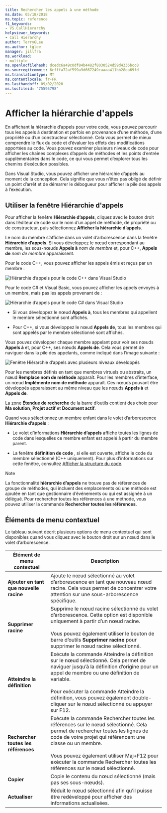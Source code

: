 ```yaml
---
title: Rechercher les appels à une méthode
ms.date: 05/18/2018
ms.topic: reference
f1_keywords:
- VS.CallHierarchy
helpviewer_keywords:
- Call Hierarchy
author: TerryGLee
ms.author: tglee
manager: jillfra
ms.workload:
- multiple
ms.openlocfilehash: dcedc6a49c0df84b4482f8030524d59d4336bcc8
ms.sourcegitcommit: 6cfffa72af599a9d667249caaaa411bb28ea69fd
ms.translationtype: MT
ms.contentlocale: fr-FR
ms.lasthandoff: 09/02/2020
ms.locfileid: "75595798"
---
```

# <a name="view-call-hierarchy"></a>Afficher la hiérarchie d'appels

En affichant la hiérarchie d’appels pour votre code, vous pouvez parcourir tous les appels à destination et parfois en provenance d’une méthode, d’une propriété ou d’un constructeur sélectionné. Cela vous permet de mieux comprendre le flux du code et d’évaluer les effets des modifications apportées au code. Vous pouvez examiner plusieurs niveaux de code pour afficher les chaînes complexes d’appels de méthodes et les points d’entrée supplémentaires dans le code, ce qui vous permet d’explorer tous les chemins d’exécution possibles.

Dans Visual Studio, vous pouvez afficher une hiérarchie d’appels au moment de la conception. Cela signifie que vous n’êtes pas obligé de définir un point d’arrêt et de démarrer le débogueur pour afficher la pile des appels à l’exécution.

## <a name="use-the-call-hierarchy-window"></a>Utiliser la fenêtre Hiérarchie d'appels

Pour afficher la fenêtre **Hiérarchie d’appels**, cliquez avec le bouton droit dans l’éditeur de code sur le nom d’un appel de méthode, de propriété ou de constructeur, puis sélectionnez **Afficher la hiérarchie d’appels**.

Le nom du membre s’affiche dans un volet d’arborescence dans la fenêtre **Hiérarchie d’appels**. Si vous développez le nœud correspondant au membre, les sous-nœuds **Appels à** *nom de membre* et, pour C++, **Appels de** *nom de membre* apparaissent.

Pour le code C++, vous pouvez afficher les appels émis et reçus par un membre :

![Hiérarchie d’appels pour le code C++ dans Visual Studio](media/call-hierarchy-cpp.png)

Pour le code C# et Visual Basic, vous pouvez afficher les appels envoyés à un membre, mais pas les appels provenant de :

![Hiérarchie d’appels pour le code C# dans Visual Studio](media/call-hierarchy-csharp.png)

- Si vous développez le nœud **Appels à**, tous les membres qui appellent le membre sélectionné sont affichés.

- Pour C++, si vous développez le nœud **Appels de**, tous les membres qui sont appelés par le membre sélectionné sont affichés.

Vous pouvez développer chaque membre appelant pour voir ses nœuds **Appels à** et, pour C++, ses nœuds **Appels de**. Cela vous permet de naviguer dans la pile des appelants, comme indiqué dans l’image suivante :

![Fenêtre Hiérarchie d’appels avec plusieurs niveaux développés](media/call-hierarchy-csharp-expanded.png)

Pour les membres définis en tant que membres virtuels ou abstraits, un nœud **Remplace nom de méthode** apparaît. Pour les membres d’interface, un nœud **Implémente nom de méthode** apparaît. Ces nœuds pouvant être développés apparaissent au même niveau que les nœuds **Appels à** et **Appels de**.

La zone **Étendue de recherche** de la barre d’outils contient des choix pour **Ma solution**, **Projet actif** et **Document actif**.

Quand vous sélectionnez un membre enfant dans le volet d’arborescence **Hiérarchie d’appels** :

- Le volet d’informations **Hiérarchie d’appels** affiche toutes les lignes de code dans lesquelles ce membre enfant est appelé à partir du membre parent.

- La fenêtre **définition de code** , si elle est ouverte, affiche le code du membre sélectionné (C++ uniquement). Pour plus d’informations sur cette fenêtre, consultez [Afficher la structure du code](../../ide/viewing-the-structure-of-code.md).

> [!NOTE]
> La fonctionnalité **hiérarchie d’appels** ne trouve pas de références de groupe de méthodes, qui incluent des emplacements où une méthode est ajoutée en tant que gestionnaire d’événements ou qui est assignée à un délégué. Pour rechercher toutes les références à une méthode, vous pouvez utiliser la commande **Rechercher toutes les références**.

## <a name="shortcut-menu-items"></a>Éléments de menu contextuel

Le tableau suivant décrit plusieurs options de menu contextuel qui sont disponibles quand vous cliquez avec le bouton droit sur un nœud dans le volet d’arborescence.

|Élément de menu contextuel|Description|
| - |-----------------|
|**Ajouter en tant que nouvelle racine**|Ajoute le nœud sélectionné au volet d’arborescence en tant que nouveau nœud racine. Cela vous permet de concentrer votre attention sur une sous-arborescence spécifique.|
|**Supprimer racine**|Supprime le nœud racine sélectionné du volet d’arborescence. Cette option est disponible uniquement à partir d’un nœud racine.<br /><br /> Vous pouvez également utiliser le bouton de barre d’outils **Supprimer racine** pour supprimer le nœud racine sélectionné.|
|**Atteindre la définition**|Exécute la commande Atteindre la définition sur le nœud sélectionné. Cela permet de naviguer jusqu’à la définition d’origine pour un appel de membre ou une définition de variable.<br /><br /> Pour exécuter la commande Atteindre la définition, vous pouvez également double-cliquer sur le nœud sélectionné ou appuyer sur F12.|
|**Rechercher toutes les références**|Exécute la commande Rechercher toutes les références sur le nœud sélectionné. Cela permet de rechercher toutes les lignes de code de votre projet qui référencent une classe ou un membre.<br /><br /> Vous pouvez également utiliser Maj+F12 pour exécuter la commande Rechercher toutes les références sur le nœud sélectionné.|
|**Copier**|Copie le contenu du nœud sélectionné (mais pas ses sous-nœuds).|
|**Actualiser**|Réduit le nœud sélectionné afin qu’il puisse être redéveloppé pour afficher des informations actualisées.|
